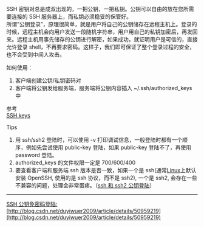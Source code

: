SSH 密钥对总是成双出现的，一把公钥，一把私钥。公钥可以自由的放在您所需要连接的 SSH 服务器上，而私钥必须稳妥的保管好。  
所谓”公钥登录”，原理很简单，就是用户将自己的公钥储存在远程主机上。登录的时候，远程主机会向用户发送一段随机字符串，用户用自己的私钥加密后，再发回来。远程主机用事先储存的公钥进行解密，如果成功，就证明用户是可信的，直接允许登录 shell，不再要求密码。这样子，我们即可保证了整个登录过程的安全，也不会受到中间人攻击。

如何使用：  
1. 客户端创建公钥/私钥密码对  
2. 客户端将公钥发给服务端，服务端将公钥内容插入 ~/.ssh/authorized\_keys 中

参考  
[SSH keys](https://wiki.archlinux.org/index.php/SSH_keys_%28%E7%AE%80%E4%BD%93%E4%B8%AD%E6%96%87%29)

Tips  
1. 用 ssh/ssh2 登陆时，可以使用 -v 打印调试信息，一般登陆时都有一个顺序，例如先尝试使用 public-key 登陆，如果 public-key 登陆不了，再使用 password 登陆。  
2. authorized\_keys 的文件权限一定是 700/600/400  
3. 要查看客户端和服务端 ssh 版本是否一致，如果一个是 ssh\(通常[Linux](http://lib.csdn.net/base/linux)上默认安装 OpenSSH, 使用的是 ssh 协议，而不是 ssh2\), 一个是 ssh2, 会存在一些不兼容的问题，处理会非常蛋疼。（[ssh 和 ssh2 公钥登陆](http://blog.chinaunix.net/uid-26517277-id-4055228.html)）

---

[SSH 公钥免密码登陆: ](http://blog.csdn.net/duyiwuer2009/article/details/50959219)[http://blog.csdn.net/duyiwuer2009/article/details/50959219](http://blog.csdn.net/duyiwuer2009/article/details/50959219)

